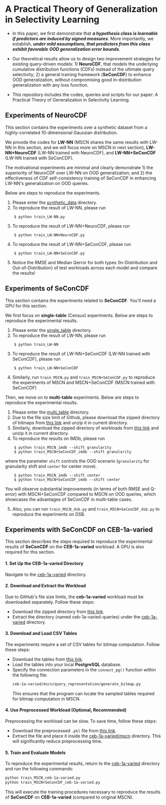 # A Practical Theory of Generalization in Selectivity Learning
- In this paper, we first demonstrate that _**a hypothesis class is learnable if predictors are induced by signed measures**_.  More importantly, we establish, **_under mild assumptions, that predictors from this class exhibit favorable OOD generalization error bounds_**. 

- Our theoretical results  allow us to design two improvement strategies for existing query-driven models: 1) **NeuroCDF**, that models the underlying cumulative distribution functions (CDFs) instead of the ultimate query selectivity; 2) a general training framework (**SeConCDF**) to enhance OOD generalization, without compromising good in-distribution generalization with any loss function. 

- This repository includes the codes, queries and scripts for our paper: A Practical Theory of Generalization in Selectivity Learning.

## Experiments of NeuroCDF
This section contains the experiments over a synthetic dataset from a highly-correlated 10-dimensional Gaussian distribution. 

We provide the codes for **LW-NN** (MSCN shares the same results with LW-NN in this section, and we will focus more on MSCN in next section), **LW-NN+NeuroCDF** (LW-NN trained with NeuroCDF), and **LW-NN+SeConCDF** (LW-NN trained with SeConCDF). 

The motivational experiments are minimal and clearly demonstrate 1) the superiority  of NeuroCDF over LW-NN on OOD generalization; and 2) the effectiveness of CDF self-consistency training of SeConCDF in enhancing LW-NN's generalization on OOD queries. 

Below are steps to reproduce the experiments. 

1. Please enter the [synthetic_data](synthetic_data) directory.
2. To reproduce the result of LW-NN, please run
```shell
    $ python train_LW-NN.py
```
3. To reproduce the result of LW-NN+NeuroCDF, please run
```shell
    $ python train_LW-NN+NeuroCDF.py
```
4. To reproduce the result of LW-NN+SeConCDF, please run
```shell
    $ python train_LW-NN+SeConCDF.py
```
5. Notice the RMSE and Median Qerror for both types  (In-Distribution and Out-of-Distribution) of test workloads across each model and compare the results!

## Experiments of SeConCDF
This section contains the experiments related to **SeConCDF**. You'll need a GPU for this section.

We first focus on **single-table** (Census) experiments. Below are steps to reproduce the experimental results.

1. Please enter the [single_table](single_table) directory.
2. To reproduce the result of LW-NN, please run
```shell
    $ python train_LW-NN
```
3. To reproduce the result of LW-NN+SeConCDF (LW-NN trained with SeConCDF), please run
```shell
    $ python train_LW-NN+SeConCDF
``` 

4. Similarly, run `train_MSCN.py` and `train_MSCN+SeConCDF.py` to reproduce the experiments of MSCN and MSCN+SeConCDF (MSCN trained with SeConCDF)


Then, we move on to **multi-table**  experiments. Below are steps to reproduce the experimental results.
1. Please enter the [multi_table](multi_table) directory.
2. Due to the file size limit of Github, please download the zipped directory of bitmaps from [this link](https://drive.google.com/file/d/1eBd4SJg8i8h9yv-dKDj-8ffWWqOyL9Qi/view?usp=sharing) and unzip it in current directory.
3. Similarly, download the zipped directory of workloads from [this link](https://drive.google.com/file/d/11dx95AXbAixgpHqcCajiq1TZN-n6F_wn/view?usp=sharing) and unzip it in current directory.
4. To reproduce the results on IMDb, please run
```shell
    $ python train_MSCN_imdb --shift granularity
    $ python train_MSCN+SeConCDF_imdb --shift granularity
```

where the parameter `shift` controls the OOD scenario (`granularity` for granularity shift and `center` for center move).


```shell
    $ python train_MSCN_imdb --shift center
    $ python train_MSCN+SeConCDF_imdb --shift center
```
You will observe substantial improvements (in terms of both RMSE and Q-error) with MSCN+SeConCDF compared to MSCN on OOD queries, which showcases the advantages of SeConCDF in multi-table cases.

5. Also, you can run `train_MSCN_dsb.py` and `train_MSCN+SeConCDF_dsb.py` to reproduce the experiments on DSB.


## Experiments with **SeConCDF** on **CEB-1a-varied**

This section describes the steps required to reproduce the experimental results of **SeConCDF** on the **CEB-1a-varied** workload. A GPU is also required for this section.


#### 1. Set Up the CEB-1a-varied Directory

Navigate to the [ceb-1a-varied](ceb-1a-varied) directory.


#### 2. Download and Extract the Workload

Due to GitHub's file size limits, the **ceb-1a-varied** workload must be downloaded separately. Follow these steps:

- Download the zipped directory from [this link](https://drive.google.com/file/d/1y_OUoiwbZPvboPR-kFC4xg9Ue0KPhQ58/view?usp=sharing).
- Extract the directory (named ceb-1a-varied-queries) under the [ceb-1a-varied](ceb-1a-varied) directory.

#### 3. Download and Load CSV Tables

The experiments require a set of CSV tables for bitmap computation. Follow these steps:

- Download the tables from [this link](https://drive.google.com/file/d/1V1hRv4XaWkp2ErPxyI9zY0HzJcS2Vh0l/view?usp=sharing).
- Load the tables into your local **PostgreSQL** database.
- Specify the connection parameters in the `connect_pg()` function within the following file:
  ```sh
  ceb-1a-varied/mscn/query_representation/generate_bitmap.py
  ```
  This ensures that the program can locate the sampled tables required for bitmap computation in MSCN.

#### 4. Use Preprocessed Workload (Optional, Recommended)

Preprocessing the workload can be slow. To save time, follow these steps:

- Download the preprocessed `.pkl` file from [this link](https://drive.google.com/file/d/1xnBv3N8RizaJTHB1_CyJJFrwoxu9jObE/view?usp=sharing).
- Extract the file and place it inside the [ceb-1a-varied/mscn](ceb-1a-varied/mscn)  directory. This will significantly reduce preprocessing time.

#### 5. Train and Evaluate Models
To reproduce the experimental results, return to the [ceb-1a-varied](ceb-1a-varied) directory and run the following commands:

```sh
python train_MSCN_ceb-1a-varied.py
python train_MSCN+SeConCDF_ceb-1a-varied.py
```

This will execute the training procedures necessary to reproduce the results of **SeConCDF** on **CEB-1a-varied** (compared to original MSCN).

